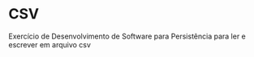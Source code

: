 # CSV
Exercício de Desenvolvimento de Software para Persistência para ler e escrever em arquivo csv
